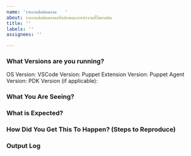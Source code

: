 ```yaml
---
name: 'รายงานข้อผิดพลาด   '
about: รายงานข้อผิดพลาดหรือลักษณะการทำงานที่ไม่คาดคิด
title: ''
labels: ''
assignees: ''

---
```


<!-- 
Thanks for taking the time to reach out to us!

Please provide the following information with as much detail as you can.

Screenshots or logs help the most!

Feel free to delete the comment blocks
 -->
### What Versions are you running?

OS Version:
VSCode Version:
Puppet Extension Version:
Puppet Agent Version:
PDK Version (if applicable):

### What You Are Seeing?

### What is Expected?

### How Did You Get This To Happen? (Steps to Reproduce)

### Output Log

<!-- 
For information how to capture verbose logs, look [here](https://github.com/lingua-pupuli/puppet-vscode#2-capture-verbose-logs-and-send-them-to-us)
-->
